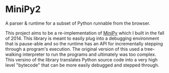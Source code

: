 # MiniPy2
A parser & runtime for a subset of Python runnable from the browser.

This project aims to be a re-implementation of [MiniPy](http://isaacev.github.io/MiniPy/) which I built in the fall of 2014. This library is meant to easily plug into a debugging environment that is pause-able and so the runtime has an API for incrementally stepping through a program's execution. The original version of this used a tree-walking interpreter to run the programs and ultimately was too complex. This versino of the library translates Python source code into a very high level "bytecode" that can be more easily debugged and stepped through.


